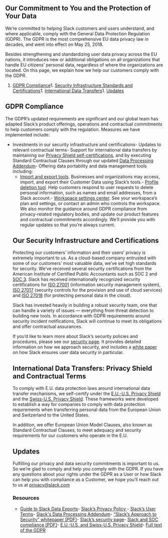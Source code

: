 
## Our Commitment to You and the Protection of Your Data

We’re committed to helping Slack customers and users understand, and where applicable, comply with the General Data Protection Regulation (GDPR). The GDPR is the most comprehensive EU data privacy law in decades, and went into effect on May 25, 2018.

Besides strengthening and standardizing user data privacy across the EU nations, it  introduces new or additional obligations on all organizations that handle EU citizens’ personal data, regardless of where the organizations are located. On this page, we explain how we help our customers comply with the GDPR.
1. [GDPR Compliance](#preparing)1. [Security Infrastructure Standards and Certifications](#security)1. [International Data Transfers](#data-transfers)1. [Updates](#stay-updated)
## GDPR Compliance

The GDPR’s updated requirements are significant and our global team has adapted  Slack’s product offerings, operations and contractual commitments to help customers  comply with the regulation. Measures we have implemented include:
- Investments  in our security infrastructure and certifications- Updates to relevant contractual terms- Support for international data transfers by maintaining our [Privacy Shield self-certifications](https://www.privacyshield.gov/participant?id=a2zt0000000GnMBAA0&amp;status=Active), and by executing Standard Contractual Clauses through our updated [Data Processing Addendum](https://slack.com/terms-of-service/data-processing)- Offering data portability and data management tools including:<ul><li>[Import and export tools](https://slack.com/help/articles/204897248-guide-to-slack-data-exports?sid=zd-up-t024be7ld-w1w9l1jl9). Businesses and organizations may access, import, and export their Customer Data using Slack’s tools.- [Profile deletion tool](https://slack.com/help/articles/360000360443?sid=zd-up-t024be7ld-w1w9l1jl9). Help customers respond to user requests to delete personal information, such as names and email addresses, from a Slack account.- [Workspace settings center](https://slack.com/help/articles/360000355143?sid=zd-up-t024be7ld-w1w9l1jl9). See your workspace’s plan and settings, or contact an admin who controls the workspace.
We also monitor the guidance around GDPR compliance from privacy-related regulatory bodies, and update our product features and contractual commitments  accordingly. We’ll provide you with regular updates so that you’re always current.

## Our Security Infrastructure and Certifications

Protecting our customers’ information and their users’ privacy is extremely important to us. As a cloud-based company entrusted with some of our customers’ most valuable data, we’ve set high standards for security. We’ve received several security certifications from the American Institute of Certified Public Accountants such as SOC 2 and [SOC 3](https://a.slack-edge.com/ad435/marketing/downloads/security/Slack_SOC_3_112019.pdf). Slack has received internationally recognized security certifications for [ISO 27001](https://a.slack-edge.com/ad435/marketing/downloads/security/Slack_ISO_27001_Certificate_112019.pdf) (information security management system), [ISO 27017](https://a.slack-edge.com/ad435/marketing/downloads/security/Slack_ISO_27017_112019.pdf) (security controls for the provision and use of cloud services) and [ISO 27018](https://a.slack-edge.com/ad435/marketing/downloads/security/Slack_ISO_27018_112019.pdf) (for protecting personal data in the cloud). 

Slack has invested heavily in building a robust security team, one that can handle a variety of issues — everything from threat detection to building new tools. In accordance with GDPR requirements around security incident notifications, Slack will continue to meet its obligations and offer contractual assurances.

If you’d like to learn more about Slack’s security policies and procedures, please see our [security page](https://slack.com/security). It provides detailed information on how we approach security, and includes a [white paper](https://a.slack-edge.com/80588/marketing/downloads/security/Security_White_Paper_2019.pdf) on how Slack ensures user data security in particular.

## International Data Transfers: Privacy Shield and Contractual Terms

To comply with E.U. data protection laws around international data transfer mechanisms, we self-certify under the [E.U.-U.S. Privacy Shield](https://www.privacyshield.gov/participant?id=a2zt0000000GnMBAA0&amp;status=Active) and the [Swiss-U.S. Privacy Shield](https://www.privacyshield.gov/participant?id=a2zt0000000GnMBAA0&amp;status=Active). These frameworks were developed to establish a way for companies to comply with data protection requirements when transferring personal data from the European Union and Switzerland to the United States.

In addition, we offer European Union Model Clauses, also known as Standard Contractual Clauses, to meet adequacy and security requirements for our customers who operate in the E.U.

## Updates

Fulfilling our privacy and data security commitments is important to us. So we’re glad to comply and help you comply with  the GDPR. If you have any questions about your rights under the GDPR as a User or how Slack can help you with compliance as a Customer, we hope you’ll reach out to us at [privacy@slack.com](mailto:privacy@slack.com)

### Resources
- [Guide to Slack Data Exports](https://slack.com/help/articles/204897248-Guide-to-Slack-data-exports)- [Slack’s Privacy Policy ](https://slack.com/privacy-policy)- [Slack’s User Terms](https://slack.com/terms-of-service/user)- [Slack's Data Processing Addendum](https://slack.com/terms-of-service/data-processing)- [“Slack’s Approach to Security” whitepaper [PDF]](https://a.slack-edge.com/80588/marketing/downloads/security/Security_White_Paper_2019.pdf)- [Slack’s security page](https://slack.com/security)- [Slack and SOC compliance [PDF]](https://a.slack-edge.com/ad435/marketing/downloads/security/Slack_SOC_3_112019.pdf)- [E.U.-U.S. and Swiss-U.S. Privacy Shield](https://www.privacyshield.gov/participant?id=a2zt0000000GnMBAA0&amp;status=Active)- [Full text of the GDPR](https://gdpr-info.eu/)